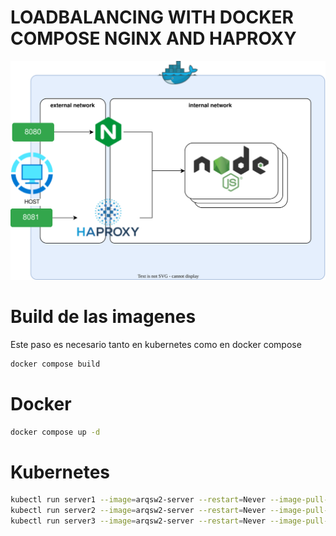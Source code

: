 # LOADBALANCING WITH DOCKER COMPOSE NGINX AND HAPROXY

![DIAGRAM](./diagram.drawio.svg)

# Build de las imagenes
Este paso es necesario tanto en kubernetes como en docker compose

``` bash
docker compose build
``` 

# Docker
``` bash
docker compose up -d
``` 


# Kubernetes

``` bash
kubectl run server1 --image=arqsw2-server --restart=Never --image-pull-policy IfNotPresent --labels="app=nodejs,env=arqsw2"
kubectl run server2 --image=arqsw2-server --restart=Never --image-pull-policy IfNotPresent --labels="app=nodejs,env=arqsw2"
kubectl run server3 --image=arqsw2-server --restart=Never --image-pull-policy IfNotPresent --labels="app=nodejs,env=arqsw2"
``` 